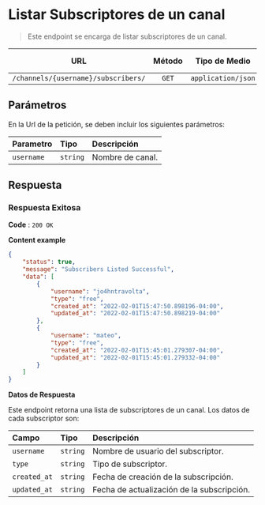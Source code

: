 # Listar Subscriptores de un canal

> Este endpoint se encarga de listar subscriptores de un canal.

|                 URL                 | Método |   Tipo de Medio    | Autorización Requerida |
| :---------------------------------: | :----: | :----------------: | ---------------------- |
| `/channels/{username}/subscribers/` | `GET`  | `application/json` | `Opcional`             |

## Parámetros

En la Url de la petición, se deben incluir los siguientes parámetros:

| Parametro  | Tipo     | Descripción      |
| :--------- | :------- | :--------------- |
| `username` | `string` | Nombre de canal. |

## Respuesta

### Respuesta Exitosa

**Code** : `200 OK`

**Content example**

```json
{
	"status": true,
	"message": "Subscribers Listed Successful",
	"data": [
		{
			"username": "jo4hntravolta",
			"type": "free",
			"created_at": "2022-02-01T15:47:50.898196-04:00",
			"updated_at": "2022-02-01T15:47:50.898219-04:00"
		},
		{
			"username": "mateo",
			"type": "free",
			"created_at": "2022-02-01T15:45:01.279307-04:00",
			"updated_at": "2022-02-01T15:45:01.279332-04:00"
		}
	]
}
```

**Datos de Respuesta**

Este endpoint retorna una lista de subscriptores de un canal. Los datos de cada subscriptor son:

| Campo        | Tipo     | Descripción                                |
| :----------- | :------- | :----------------------------------------- |
| `username`   | `string` | Nombre de usuario del subscriptor.         |
| `type`       | `string` | Tipo de subscriptor.                       |
| `created_at` | `string` | Fecha de creación de la subscripción.      |
| `updated_at` | `string` | Fecha de actualización de la subscripción. |
